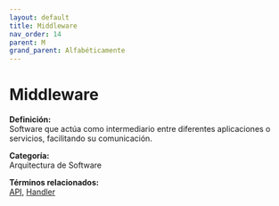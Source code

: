 ```yaml
---
layout: default
title: Middleware
nav_order: 14
parent: M
grand_parent: Alfabéticamente
---
```


# Middleware

**Definición:**  
Software que actúa como intermediario entre diferentes aplicaciones o servicios, facilitando su comunicación.

**Categoría:**  
Arquitectura de Software  

  


**Términos relacionados:**  
[API](https://maleniski.github.io/diccionario-angl-tec-mx/docs/alfabeticamente/A/api.html), [Handler](https://maleniski.github.io/diccionario-angl-tec-mx/docs/alfabeticamente/H/handler.html)
